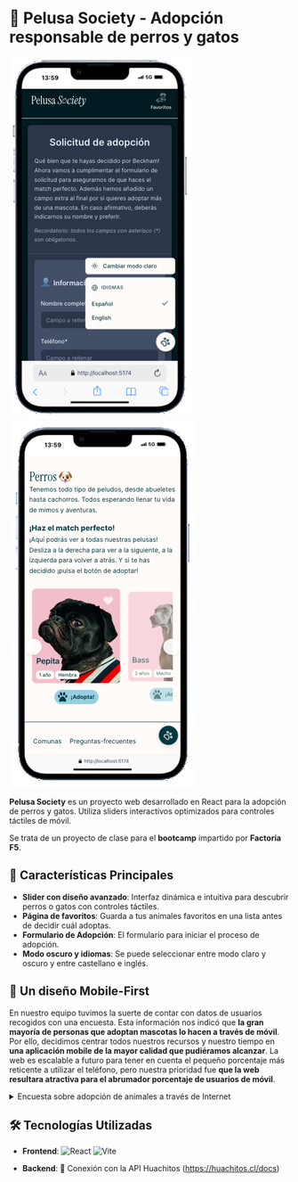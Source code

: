 # 🐾 Pelusa Society - Adopción responsable de perros y gatos

![formulario](public/adopt.png) ![slider](public/slider.png)


**Pelusa Society** es un proyecto web desarrollado en React para la adopción de perros y gatos. 
Utiliza sliders interactivos optimizados para controles táctiles de móvil.

Se trata de un proyecto de clase para el **bootcamp** impartido por **Factoría F5**.

## 🚀 Características Principales

- **Slider con diseño avanzado**: Interfaz dinámica e intuitiva para descubrir perros o gatos con controles táctiles.
- **Página de favoritos**: Guarda a tus animales favoritos en una lista antes de decidir cuál adoptas.
- **Formulario de Adopción**: El formulario para iniciar el proceso de adopción.
- **Modo oscuro y idiomas**: Se puede seleccionar entre modo claro y oscuro y entre castellano e inglés.

## 📱 Un diseño Mobile-First

En nuestro equipo tuvimos la suerte de contar con datos de usuarios recogidos con una encuesta. Esta información nos indicó que **la gran mayoría de personas que adoptan mascotas lo hacen a través de móvil**. Por ello, decidimos centrar todos nuestros recursos y nuestro tiempo en **una aplicación mobile de la mayor calidad que pudiéramos alcanzar**. La web es escalable a futuro para tener en cuenta el pequeño porcentaje más reticente a utilizar el teléfono, pero nuestra prioridad fue **que la web resultara atractiva para el abrumador porcentaje de usuarios de móvil**.

<details>
  <summary>Encuesta sobre adopción de animales a través de Internet</summary>
  
<p><b>🎯 Objetivo</b>: Detectar posibles fricciones o necesidades en la experiencia digital de adopción de animales.<br>
📊 <strong>Muestra</strong>: 93 personas.<br>
🔠 <b>Metodología</b>: Encuesta online anónima. Edad media: 25-45 años.<br>
🗓️ <b>Fecha</b>: Diciembre 2024.<br>
  
<h3> 🔎 Preguntas relevantes:</h3><br>
<b>¿Desde qué dispositivo realizaste (o realizarías) la solicitud de adopción de una mascota?</b><br>
Desde el móvil (smartphone) – 82%<br>
Desde un ordenador (portátil o sobremesa) – 12%<br>
Desde una tablet – 4%<br>
No recuerdo / No estoy segura – 2%<br>

<b>¿Con qué frecuencia consultas perfiles de animales en adopción desde el móvil?</b><br>
A diario – 25%<br>
Varias veces por semana – 34%<br>
Una vez por semana – 28%<br>
Rara vez – 13%<br>

<b>¿Te resultó fácil hacer todo el proceso desde el móvil?</b><br>
Sí, muy fácil – 68%<br>
Sí, aunque algunos pasos no estaban adaptados – 21%<br>
No, preferí cambiarme al ordenador – 11%<br>
  
**📌 Conclusión:**<br>
El tráfico mobile <b>supera el 96% a nivel global</b>. En el contexto específico de formularios más largos o procesos serios como adopciones, hay tan solo una pequeña resistencia que ronda entre el 10% y el 20% y que sigue prefiriendo el escritorio. La prioridad clara debería ser <b>el diseño mobile-first</b> para satisfacer la demanda de la gran mayoría de personas que adoptan.</p><br>
</details>

## 🛠 Tecnologías Utilizadas

- **Frontend**: 
  ![React](https://img.shields.io/badge/React-20232A?style=flat&logo=react&logoColor=61DAFB)
  ![Vite](https://img.shields.io/badge/Vite-B73BFE?style=flat&logo=vite&logoColor=FFD62E)

- **Backend**:
  🐶 Conexión con la API Huachitos (https://huachitos.cl/docs)

